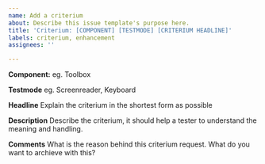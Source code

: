 ```yaml
---
name: Add a criterium
about: Describe this issue template's purpose here.
title: 'Criterium: [COMPONENT] [TESTMODE] [CRITERIUM HEADLINE]'
labels: criterium, enhancement
assignees: ''

---
```


**Component:**
eg. Toolbox

**Testmode**
eg. Screenreader, Keyboard

**Headline**
Explain the criterium in the shortest form as possible 

**Description**
Describe the criterium, it should help a tester to understand the meaning and handling.

**Comments**
What is the reason behind this criterium request. What do you want to archieve with this?
